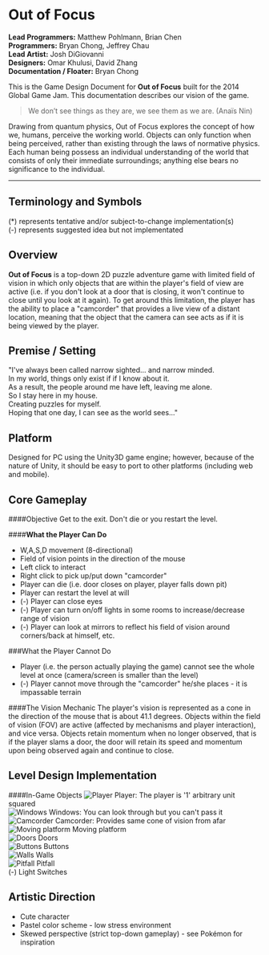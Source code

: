Out of Focus
=======
**Lead Programmers:** Matthew Pohlmann, Brian Chen <br/>
**Programmers:** Bryan Chong, Jeffrey Chau <br/>
**Lead Artist:** Josh DiGiovanni <br/>
**Designers:** Omar Khulusi, David Zhang <br/>
**Documentation / Floater:** Bryan Chong <br/>

This is the Game Design Document for **Out of Focus** built for the 2014 Global Game Jam. This documentation describes our vision of the game.

> We don’t see things as they are, we see them as we are. (Anaïs Nin)

Drawing from quantum physics, Out of Focus explores the concept of how we, humans, perceive the working world. Objects can only function when being perceived, rather than existing through the laws of normative physics. Each human being possess an individual understanding of the world that consists of only their immediate surroundings; anything else bears no significance to the individual.

-------

Terminology and Symbols
-------
(*) represents tentative and/or subject-to-change implementation(s) <br />
(-) represents suggested idea but not implementated

Overview
-------
**Out of Focus** is a top-down 2D puzzle adventure game with limited field of vision in which only objects that are within the player's field of view are active (i.e. if you don't look at a door that is closing, it won't continue to close until you look at it again). To get around this limitation, the player has the ability to place a "camcorder" that provides a live view of a distant location, meaning that the object that the camera can see acts as if it is being viewed by the player.

Premise / Setting
-------
"I've always been called narrow sighted... and narrow minded. <br />
In my world, things only exist if if I know about it. <br />
As a result, the people around me have left, leaving me alone. <br />
So I stay here in my house. <br />
Creating puzzles for myself. <br />
Hoping that one day, I can see as the world sees..."




Platform
-------
Designed for PC using the Unity3D game engine; however, because of the nature of Unity, it should be easy to port to other platforms (including web and mobile).

Core Gameplay
-------
####Objective
Get to the exit. Don't die or you restart the level.

####**What the Player Can Do**
+ W,A,S,D movement (8-directional)
+ Field of vision points in the direction of the mouse
+ Left click to interact
+ Right click to pick up/put down "camcorder"
+ Player can die (i.e. door closes on player, player falls down pit)
+ Player can restart the level at will
+ (-) Player can close eyes
+ (-) Player can turn on/off lights in some rooms to increase/decrease range of vision
+ (-) Player can look at mirrors to reflect his field of vision around corners/back at himself, etc.

###What the Player Cannot Do
+ Player (i.e. the person actually playing the game) cannot see the whole level at once (camera/screen is smaller than the level)
+ (-) Player cannot move through the "camcorder" he/she places - it is impassable terrain

####The Vision Mechanic
The player's vision is represented as a cone in the direction of the mouse that is about 41.1 degrees. Objects within the field of vision (FOV) are active (affected by mechanisms and player interaction), and vice versa. Objects retain momentum when no longer observed, that is if the player slams a door, the door will retain its speed and momentum upon being observed again and continue to close. 

Level Design Implementation
-------
####In-Game Objects
![Player](https://github.com/Valakor/GameJam2014/blob/master/Assets/Sprites/sm_player.png?raw=true) Player: The player is '1' arbitrary unit squared <br/>
![Windows](https://github.com/Valakor/GameJam2014/blob/master/Assets/Sprites/sm_window.png?raw=true) Windows: You can look through but you can't pass it <br/>
![Camcorder](https://github.com/Valakor/GameJam2014/blob/master/Assets/Sprites/sm_cam.png?raw=true) Camcorder: Provides same cone of vision from afar <br/>
![Moving platform](https://github.com/Valakor/GameJam2014/blob/master/Assets/Sprites/sm_platform.png?raw=true) Moving platform <br/>
![Doors](https://github.com/Valakor/GameJam2014/blob/master/Assets/Sprites/sm_door.png?raw=true) Doors <br/>
![Buttons](https://github.com/Valakor/GameJam2014/blob/master/Assets/Sprites/sm_button.png?raw=true) Buttons <br/>
![Walls](https://github.com/Valakor/GameJam2014/blob/master/Assets/Sprites/sm_wall.png?raw=true) Walls <br/>
![Pitfall](https://github.com/Valakor/GameJam2014/blob/master/Assets/Sprites/sm_pitfall.png?raw=true) Pitfall <br/>
(-) Light Switches


Artistic Direction 
-------
+ Cute character
+ Pastel color scheme - low stress environment
+ Skewed perspective (strict top-down gameplay) - see Pokémon for inspiration

